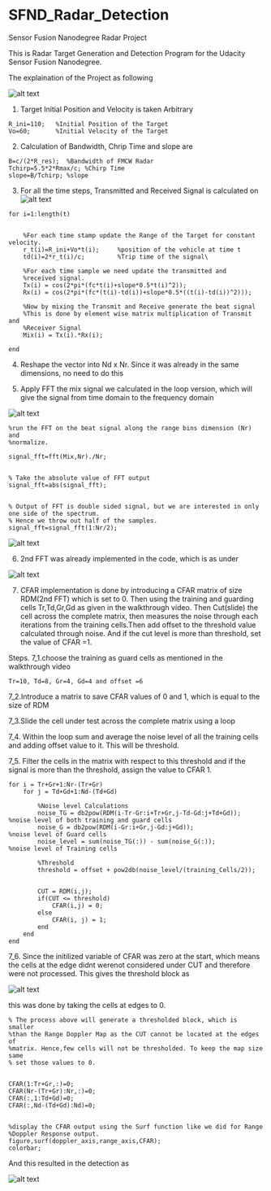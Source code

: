 # SFND_Radar_Detection
Sensor Fusion Nanodegree Radar Project


This is Radar Target Generation and Detection Program for the Udacity Sensor Fusion Nanodegree.

The explaination of the Project as following

![alt text](https://github.com/itahir-autonom/SFND_Radar_Detection/blob/master/images/Process.png)


1. Target Initial Position and Velocity is taken Arbitrary
```
R_ini=110;   %Initial Position of the Target
Vo=60;       %Initial Velocity of the Target
```

2. Calculation of Bandwidth, Chrip Time and slope are

```
B=c/(2*R_res);  %Bandwidth of FMCW Radar
Tchirp=5.5*2*Rmax/c; %Chirp Time
slope=B/Tchirp; %slope
```

3. For all the time steps, Transmitted and Received Signal is calculated on 
![alt text](https://github.com/itahir-autonom/SFND_Radar_Detection/blob/master/images/Model%20Signal%20Propogation.png)

```
for i=1:length(t)         
    
    
    %For each time stamp update the Range of the Target for constant velocity. 
    r_t(i)=R_ini+Vo*t(i);     %position of the vehicle at time t
    td(i)=2*r_t(i)/c;         %Trip time of the signal\
    
    %For each time sample we need update the transmitted and
    %received signal. 
    Tx(i) = cos(2*pi*(fc*t(i)+slope*0.5*t(i)^2));
    Rx(i) = cos(2*pi*(fc*(t(i)-td(i))+slope*0.5*((t(i)-td(i))^2)));
    
    %Now by mixing the Transmit and Receive generate the beat signal
    %This is done by element wise matrix multiplication of Transmit and
    %Receiver Signal
    Mix(i) = Tx(i).*Rx(i);
    
end
```

4. Reshape the vector into Nd x Nr. Since it was already in the same dimensions, no need to do this

5. Apply FFT the mix signal we calculated in the loop version, which will give the signal from time domain to the frequency domain

![alt text](https://github.com/itahir-autonom/SFND_Radar_Detection/blob/master/images/FFT.png)

```
%run the FFT on the beat signal along the range bins dimension (Nr) and
%normalize.

signal_fft=fft(Mix,Nr)./Nr;


% Take the absolute value of FFT output
signal_fft=abs(signal_fft);


% Output of FFT is double sided signal, but we are interested in only one side of the spectrum.
% Hence we throw out half of the samples.
signal_fft=signal_fft(1:Nr/2);
```


![alt text](https://github.com/itahir-autonom/SFND_Radar_Detection/blob/master/images/1fft.jpg)


6. 2nd FFT was already implemented in the code, which is as under

![alt text](https://github.com/itahir-autonom/SFND_Radar_Detection/blob/master/images/2fft.jpg)

7. CFAR implementation is done by introducing a CFAR matrix of size RDM(2nd FFT) which is set to 0. Then using the training and guarding cells Tr,Td,Gr,Gd as given in the walkthrough video. Then Cut(slide) the cell across the complete matrix, then measures the noise through each iterations from the training cells.Then add offset to the threshold value calculated through noise. And if the cut level is more than threshold, set the value of CFAR =1.

Steps.
7_1.choose the training as guard cells as mentioned in the walkthrough video 
```
Tr=10, Td=8, Gr=4, Gd=4 and offset =6
```
7_2.Introduce a matrix to save CFAR values of 0 and 1, which is equal to the size of RDM

7_3.Slide the cell under test across the complete matrix using a loop

7_4. Within the loop sum and average the noise level of all the training cells and adding offset value to it. This will be threshold.

7_5. Filter the cells in the matrix with respect to this threshold and if the signal is more than the threshold, assign the value to CFAR 1.

```
for i = Tr+Gr+1:Nr-(Tr+Gr)
    for j = Td+Gd+1:Nd-(Td+Gd)
        
        %Noise level Calculations
        noise_TG = db2pow(RDM(i-Tr-Gr:i+Tr+Gr,j-Td-Gd:j+Td+Gd));       %noise level of both training and guard cells
        noise_G = db2pow(RDM(i-Gr:i+Gr,j-Gd:j+Gd));                    %noise level of Guard cells
        noise_level = sum(noise_TG(:)) - sum(noise_G(:));              %noise level of Training cells
        
        %Threshold
        threshold = offset + pow2db(noise_level/(training_Cells/2));
        
        
        CUT = RDM(i,j);
        if(CUT <= threshold)
            CFAR(i,j) = 0;
        else
            CFAR(i, j) = 1;
        end        
    end
end
```
7_6. Since the initilized variable of CFAR was zero at the start, which means the cells at the edge didnt werenot considered under CUT and therefore were not processed. This gives the threshold block as

![alt text](https://github.com/itahir-autonom/SFND_Radar_Detection/blob/master/images/threshold%20block.jpg)

this was done by taking the cells at edges to 0.

```
% The process above will generate a thresholded block, which is smaller 
%than the Range Doppler Map as the CUT cannot be located at the edges of
%matrix. Hence,few cells will not be thresholded. To keep the map size same
% set those values to 0. 

 
CFAR(1:Tr+Gr,:)=0;
CFAR(Nr-(Tr+Gr):Nr,:)=0;
CFAR(:,1:Td+Gd)=0;
CFAR(:,Nd-(Td+Gd):Nd)=0;


%display the CFAR output using the Surf function like we did for Range
%Doppler Response output.
figure,surf(doppler_axis,range_axis,CFAR);
colorbar;
```

And this resulted in the detection as



![alt text](https://github.com/itahir-autonom/SFND_Radar_Detection/blob/master/images/final.jpg)

